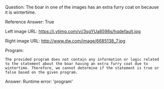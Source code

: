 Question: The boar in one of the images has an extra furry coat on because it is wintertime.

Reference Answer: True

Left image URL: https://i.ytimg.com/vi/3sgYUa8598s/hqdefault.jpg

Right image URL: http://www.dw.com/image/6685138_7.jpg

Program:

```
The provided program does not contain any information or logic related to the statement about the boar having an extra furry coat due to wintertime. Therefore, we cannot determine if the statement is true or false based on the given program.
```
Answer: Runtime error: 'program'

